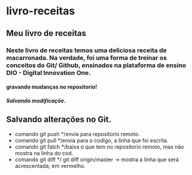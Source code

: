 # livro-receitas

## Meu livro de receitas

### Neste livro de receitas temos uma deliciosa receita de macarronada. Na verdade, foi uma forma de treinar os conceitos do Git/ Github, ensinados na plataforma de ensino DIO - Digital Innovation One.

#### gravando mudanças no repositorio!

##### Salvando modificaçõe.

## Salvando alterações no Git.

* comando git push */envia para repositorio remoto.
* comando git pull */envia para o codigo, a linha que foi escrita.
* comando git fatch */baixa o que tem no repositorio remoto, mas não mostra na linha do cod.
* comando git diff */ git diff origin/master -> mostra a linha que será acrescentada, em vermelho. 
